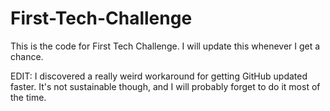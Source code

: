 # First-Tech-Challenge


This is the code for First Tech Challenge. I will update this whenever I get a chance.

EDIT: I discovered a really weird workaround for getting GitHub updated faster. It's not sustainable though, and I will probably forget to do it most of the time.
